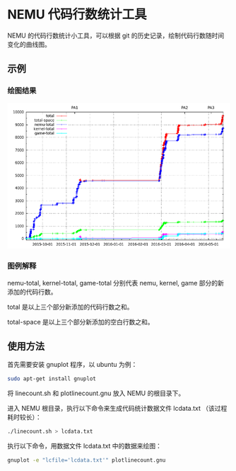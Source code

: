 # NEMU 代码行数统计工具
NEMU 的代码行数统计小工具，可以根据 git 的历史记录，绘制代码行数随时间变化的曲线图。

## 示例
### 绘图结果
![example](/example.png)

### 图例解释
nemu-total, kernel-total, game-total 分别代表 nemu, kernel, game 部分的新添加的代码行数。

total 是以上三个部分新添加的代码行数之和。

total-space 是以上三个部分新添加的空白行数之和。

## 使用方法
首先需要安装 gnuplot 程序，以 ubuntu 为例：
```sh
sudo apt-get install gnuplot
```

将 linecount.sh 和 plotlinecount.gnu 放入 NEMU 的根目录下。

进入 NEMU 根目录，执行以下命令来生成代码统计数据文件 lcdata.txt （该过程耗时较长）：
```sh
./linecount.sh > lcdata.txt
```

执行以下命令，用数据文件 lcdata.txt 中的数据来绘图：
```sh
gnuplot -e "lcfile='lcdata.txt'" plotlinecount.gnu 
```


